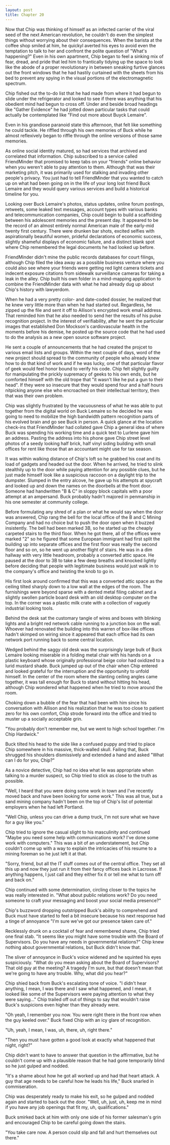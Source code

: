 ```yaml
---
layout: post
title: Chapter 20
---
```


Now that Chip was thinking of himself as an infected carrier of the viral seed
of the next American revolution, he couldn't do even the simplest things
without worrying about their consequences.  When the barista at the coffee
shop smiled at him, he quickyl averted his eyes to avoid even the temptation
to talk to her and confront the polite question of "What's happening?"  Even
in his own apartment, Chip began to feel a sinking mix of fear, dread, and
pride that led him to frantically tidying up the space to look like the abode
of a proper revolutionary in between sneaking furtive glances out the front
windows that he had hastily curtained with the sheets from his bed to prevent
any spying in the visual portions of the electromagnetic spectrum.

Chip fished out the to-do list that he had made from where it had begun to
slide under the refrigerator and looked to see if there was anything that his
obedient mind had begun to cross off.  Under and beside broad headings like
"Gather Evidence" he had jotted down particular tasks that could actually be
contemplated like "Find out more about Buyck Lemaire".

Even in his grandiose paranoid state this afternoon, that felt like something
he could tackle.  He riffled through his own memories of Buck while he almost
reflexively began to riffle through the online versions of those same
memories.

As online social identity matured, so had services that archived and
correlated that information.  Chip subscribed to a service called FriendMinder
that promised to keep tabs on your "friends" online behavior when you weren't
able to pay attention to them.  Although that was their marketing pitch, it
was primarily used for stalking and invading other people's privacy.  You just
had to tell FriendMinder that you wanted to catch up on what had been going on
in the life of your long lost friend Buck Lemaire and they would query various
services and build a historical timeline for you.

Looking over Buck Lemaire's photos, status updates, online forum postings,
retweets, some leaked text messages, account types with various banks and
telecommunication companies, Chip could begin to build a scaffolding between
his adolescent memories and the present day.  It appeared to be the record of
an almost entirely normal American male of the early-mid twenty first century.
There were drunken bar shots, excited selfies with aspirationally beautiful
women, prideful declarations of economic success, slightly shameful displays
of economic failure, and a distinct blank spot where Chip remembered the legal
documents he had looked up before.

FriendMinder didn't mine the public records databases for court filings,
although Chip filed the idea away as a possible business venture where you
could also see where your friends were getting red light camera tickets and
indecent exposure citations from sidewalk surveillance cameras for taking a
leak in the alley.  Chip built his own folder in a mind-mapping application to
combine the FriendMinder data with what he had already dug up about Chip's
history with lawyerdom.

When he had a very pretty color- and date-coded dossier, he realized that he
knew very little more than when he had started out.  Regardless, he zipped up
the file and sent it off to Allison's encrypted work email address.  That
reminded him that he also needed to send her the results of his pulse
recognition project.  In the interest of verifiability, after he sent the
particular images that established Don Mockson's cardiovascular health in the
moments before his demise, he posted up the source code that he had used to do
the analysis as a new open source software project.  

He sent a couple of announcements that he had created the projcet to various
email lists and groups.  Within the next couple of days, word of the new
project should spread to the community of people who already knew how to do
that kind of work and if he was lucky, one of that particular flavor of geek
would feel honor bound to verify his code. Chip felt slightly guilty for
manipulating the prickly supremacy of geeks to his own ends, but he comforted
himself with the old trope that "it wasn't like he put a gun to their head".
If they were so insecure that they would spend four and a half hours
nitpicking anyone else who encroached on their intellectual territory, then
that was their own problem.

Chip was slightly frustrated by the vacuousness of what he was able to put
together from the digital world on Buck Lemaire so he decided he was going to
need to mobilize the high bandwidth pattern recognition parts of his evolved
brain and go see Buck in person.  A quick glance at the location check-ins
that FriendMinder had collated gave Chip a general idea of where Buck was
spending his working time and a quick text to Lurlene gave him an address.
Pasting the address into his phone gave Chip street level photos of a seedy
looking half brick, half vinyl siding building with small offices for rent
like those that an accountant might use for tax season.

It was within walking distance of Chip's loft so he grabbed his coat and its
load of gadgets and headed out the door.  When he arrived, he tried to slink
stealthily up to the door while paying attention for any possible clues, but
he just made himself look like a suspicious raccoon on a daylight trip to the
dumpster.  Slumped in the entry alcove, he gave up his attempts at spycraft
and looked up and down the names on the doorbells at the front door.  Someone
had handwritten "B & C" in sloppy block capitals with a poor attempt at an
ampersand.  Buck probably hadn't majored in penmanship in his one semester at
community college.

Before formulating any shred of a plan or what he would say when the door was
answered, Chip rang the bell for the local office of the B and C Mining
Company and had no choice but to push the door open when it buzzed
insistently.  The bell had been marked 3B, so he started up the cheaply
carpeted stairs to the third floor.  When he got there, all of the offices
were marked "2" so he figured that some European immigrant had first split the
building up into separate offices and the first floor was really the second
floor and so on, so he went up another flight of stairs.  He was in a dim
hallway with very little headroom, probably a converted attic space.  He
paused at the door to 3B to take a few deep breaths and knocked lightly before
deciding that people with legitimate business would just walk in to the
company's office and twisting the knob to go in.

His first look around confirmed that this was a converted attic space as the
ceiling tilted sharply down to a low wall at the edges of the room.  The
furnishings were beyond sparse with a dented metal filing cabinet and a
slightly swollen particle board desk with an old desktop computer on the top.
In the corner was a plastic milk crate with a collection of vaguely industrial
looking tools.

Behind the desk sat the customary tangle of wires and boxes with blinking
lights and a bright red network cable running to a junction box on the wall.
Whoever had renovated the building into this warren of box-like offices hadn't
skimped on wiring since it appeared that each office had its own network port
running back to some central location.

Wedged behind the saggy old desk was the surprisingly large bulk of Buck
Lemaire looking miserable in a folding metal chair with his hands on a plastic
keyboard whose originally professional beige color had oxidized to a lurid
mustard shade.  Buck jumped up out of the chair when Chip entered and looked
grateful for the interruption and the opportunity to unfold himself.  In the
center of the room where the slanting ceiling angles came together, it was
tall enough for Buck to stand without hitting his head, although Chip wondered
what happened when he tried to move around the room.

Choking down a bubble of the fear that had been with him since his
conversation with Allison and his realization that he was too close to patient
zero for his own comfort, Chip strode forward into the office and tried to
muster up a socially acceptable grin.

"You probably don't remember me, but we went to high school together.  I'm
Chip Hardwick."

Buck tilted his head to the side like a confused puppy and tried to place Chip
somewhere in his massive, thick-walled skull.  Failing that, Buck shrugged his
shoulders dismissively and extended a hand and asked "What can I do for you,
Chip?"

As a novice detective, Chip had no idea what lie was appropriate when talking
to a murder suspect, so Chip tried to stick as close to the truth as possible.

"Well, I heard that you were doing some work in town and I've recently moved
back and have been looking for some work." This was all true, but a sand
mining company hadn't been on the top of Chip's list of potential employers
when he had left Portland.

"Well Chip, unless you can drive a dump truck, I'm not sure what we have for a
guy like you."

Chip tried to ignore the casual slight to his masculinity and continued "Maybe
you need some help with communications work?  I've done some work with
computers."  This was a bit of an understatement, but Chip couldn't come up
with a way to explain the intricacies of his resume to a mining foreman so he
just left it at that.

"Sorry, friend, but all the IT stuff comes out of the central office.  They
set all this up and now they just run it from their fancy offices back in
Lacrosse.  If anything happens, I just call and they either fix it or tell me
what to turn off and back on."

Chip continued with some determination, circling closer to the topics he was
really interested in.  "What about public relations work?  Do you need someone
to craft your messaging and boost your social media presence?"

Chip's buzzword dropping outstripped Buck's ability to comprehend and Buck
must have started to feel a bit insecure because his next response had a tinge
of annoyance "I'm sure we've got our presence taken care of."

Recklessly drunk on a cocktail of fear and remembered shame, Chip tried one
final stab. "It seems like you might have some trouble with the Board of
Supervisors.  Do you have any needs in governmental relations?"  Chip knew
nothing about governmental relations, but Buck didn't know that.

The sliver of annoyance in Buck's voice widened and he squinted his eyes
suspiciously.  "What do you mean asking about the Board of Supervisors?  That
old guy at the meeting?  A tragedy I'm sure, but that doesn't mean that we're
going to have any trouble.  Why, what did you hear?"

Chip shied back from Buck's escalating tone of voice.  "I didn't hear
anything, I mean, I was there and I saw what happened, and I mean, it looked
like some of the Supervisors were paying attention to what they were
saying..."  Chip trailed off out of things to say that wouldn't raise Buck's
suspicions even higher than they already were.

"Oh yeah, I remember you now.  You were right there in the front row when the
guy keeled over."  Buck fixed Chip with an icy glare of recognition.

"Uh, yeah, I mean, I was, uh, there, uh, right there."

"Then you must have gotten a good look at exactly what happened that night,
right?"

Chip didn't want to have to answer that question in the affirmative, but he
couldn't come up with a plausible reason that he had gone temporarily blind so
he just gulped and nodded.

"It's a shame about how he got all worked up and had that heart attack.  A guy
that age needs to be careful how he leads his life," Buck snarled in
commiseration.

Chip was desperately ready to make his exit, so he gulped and nodded again and
started to back out the door. "Well, uh, just, uh, keep me in mind if you have
any job openings that fit my, uh, qualifications."

Buck smirked back at him with only one side of his former salesman's grin and
encouraged Chip to be careful going down the stairs.

"You take care now.  A person could slip and fall and hurt themselves out
there."
